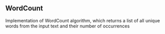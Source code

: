 ## WordCount

Implementation of WordCount algorithm, which returns a list of all unique words from the input text and their number of occurrences
